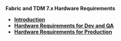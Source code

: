 <strong>Fabric and TDM 7.x Hardware Requirements<strong>
        

<ul>
<li><a href="/articles/98_maintenance_and_operational/Fabric_And_TDM_Hardware_Requirements/01_hardware_requirements_introduction.md">Introduction</a></li>
<li><a href="/articles/98_maintenance_and_operational/Fabric_And_TDM_Hardware_Requirements/02_hardware_req_for_dev_qa.md">Hardware Requirements for Dev and QA</a></li>
<li><a href="/articles/98_maintenance_and_operational/Fabric_And_TDM_Hardware_Requirements/03_hardware_req_for_prod.md">Hardware Requirements for Production</a></li>
</ul>

